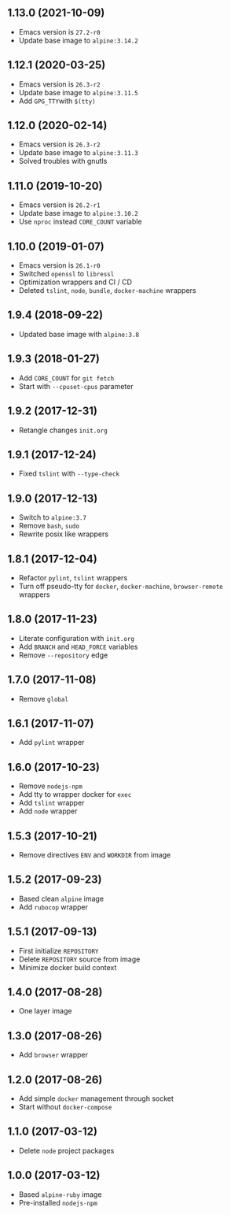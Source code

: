 ## 1.13.0 (2021-10-09)

* Emacs version is `27.2-r0`
* Update base image to `alpine:3.14.2`

## 1.12.1 (2020-03-25)

* Emacs version is `26.3-r2`
* Update base image to `alpine:3.11.5`
* Add `GPG_TTY`with `$(tty)`

## 1.12.0 (2020-02-14)

* Emacs version is `26.3-r2`
* Update base image to `alpine:3.11.3`
* Solved troubles with gnutls

## 1.11.0 (2019-10-20)

* Emacs version is `26.2-r1`
* Update base image to `alpine:3.10.2`
* Use `nproc` instead `CORE_COUNT` variable

## 1.10.0 (2019-01-07)

* Emacs version is `26.1-r0`
* Switched `openssl` to `libressl`
* Optimization wrappers and CI / CD
* Deleted `tslint`, `node`, `bundle`, `docker-machine` wrappers

## 1.9.4 (2018-09-22)

* Updated base image with `alpine:3.8`

## 1.9.3 (2018-01-27)

* Add `CORE_COUNT` for `git fetch`
* Start with `--cpuset-cpus` parameter

## 1.9.2 (2017-12-31)

* Retangle changes `init.org`

## 1.9.1 (2017-12-24)

* Fixed `tslint` with `--type-check`

## 1.9.0 (2017-12-13)

* Switch to `alpine:3.7`
* Remove `bash`, `sudo`
* Rewrite posix like wrappers

## 1.8.1 (2017-12-04)

* Refactor `pylint`, `tslint` wrappers
* Turn off pseudo-tty for `docker`, `docker-machine`, `browser-remote` wrappers

## 1.8.0 (2017-11-23)

* Literate configuration with `init.org`
* Add `BRANCH` and `HEAD_FORCE` variables
* Remove `--repository` edge

## 1.7.0 (2017-11-08)

* Remove `global`

## 1.6.1 (2017-11-07)

* Add `pylint` wrapper

## 1.6.0 (2017-10-23)

* Remove `nodejs-npm`
* Add tty to wrapper docker for `exec`
* Add `tslint` wrapper
* Add `node` wrapper

## 1.5.3 (2017-10-21)

* Remove directives `ENV` and `WORKDIR` from image

## 1.5.2 (2017-09-23)

* Based clean `alpine` image
* Add `rubocop` wrapper

## 1.5.1 (2017-09-13)

* First initialize `REPOSITORY`
* Delete `REPOSITORY` source from image
* Minimize docker build context

## 1.4.0 (2017-08-28)

* One layer image

## 1.3.0 (2017-08-26)

* Add `browser` wrapper

## 1.2.0 (2017-08-26)

* Add simple `docker` management through socket
* Start without `docker-compose`

## 1.1.0 (2017-03-12)

* Delete `node` project packages

## 1.0.0 (2017-03-12)

* Based `alpine-ruby` image
* Pre-installed `nodejs-npm`
